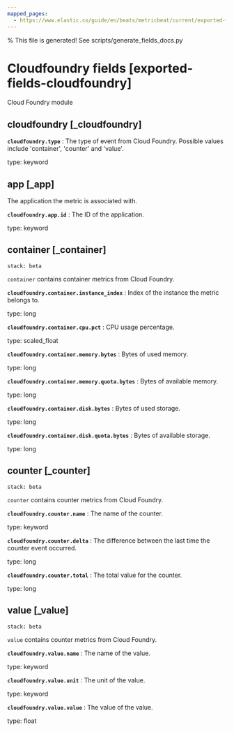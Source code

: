 ```yaml
---
mapped_pages:
  - https://www.elastic.co/guide/en/beats/metricbeat/current/exported-fields-cloudfoundry.html
---
```


% This file is generated! See scripts/generate_fields_docs.py

# Cloudfoundry fields [exported-fields-cloudfoundry]

Cloud Foundry module

## cloudfoundry [_cloudfoundry]



**`cloudfoundry.type`**
:   The type of event from Cloud Foundry. Possible values include 'container', 'counter' and 'value'.

type: keyword


## app [_app]

The application the metric is associated with.

**`cloudfoundry.app.id`**
:   The ID of the application.

type: keyword


## container [_container]

```{applies_to}
stack: beta
```

`container` contains container metrics from Cloud Foundry.

**`cloudfoundry.container.instance_index`**
:   Index of the instance the metric belongs to.

type: long


**`cloudfoundry.container.cpu.pct`**
:   CPU usage percentage.

type: scaled_float


**`cloudfoundry.container.memory.bytes`**
:   Bytes of used memory.

type: long


**`cloudfoundry.container.memory.quota.bytes`**
:   Bytes of available memory.

type: long


**`cloudfoundry.container.disk.bytes`**
:   Bytes of used storage.

type: long


**`cloudfoundry.container.disk.quota.bytes`**
:   Bytes of available storage.

type: long


## counter [_counter]

```{applies_to}
stack: beta
```

`counter` contains counter metrics from Cloud Foundry.

**`cloudfoundry.counter.name`**
:   The name of the counter.

type: keyword


**`cloudfoundry.counter.delta`**
:   The difference between the last time the counter event occurred.

type: long


**`cloudfoundry.counter.total`**
:   The total value for the counter.

type: long


## value [_value]

```{applies_to}
stack: beta
```

`value` contains counter metrics from Cloud Foundry.

**`cloudfoundry.value.name`**
:   The name of the value.

type: keyword


**`cloudfoundry.value.unit`**
:   The unit of the value.

type: keyword


**`cloudfoundry.value.value`**
:   The value of the value.

type: float


